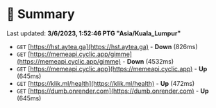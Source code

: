 # 📖 Summary
Last updated: **3/6/2023, 1:52:46 PTG "Asia/Kuala_Lumpur"**

- `GET` [https://hst.aytea.ga](https://hst.aytea.ga) - **Down** (826ms)
- `GET` [https://memeapi.cyclic.app/gimme](https://memeapi.cyclic.app/gimme) - **Down** (4532ms)
- `GET` [https://memeapi.cyclic.app](https://memeapi.cyclic.app) - **Up** (645ms)
- `GET` [https://klik.ml/health](https://klik.ml/health) - **Up** (472ms)
- `GET` [https://dumb.onrender.com](https://dumb.onrender.com) - **Up** (645ms)

